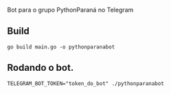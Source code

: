 Bot para o grupo PythonParaná no Telegram

## Build
```
go build main.go -o pythonparanabot
```

## Rodando o bot.
```
TELEGRAM_BOT_TOKEN="token_do_bot" ./pythonparanabot
```

